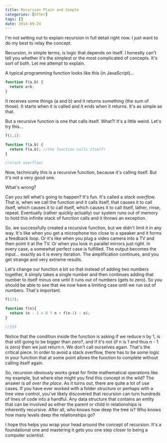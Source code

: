 ```yaml
---
title: Recursion Plain and Simple
categories: [Other]
tags: []
date: 2014-09-24
---
```


I&#39;m not setting out to explain recursion in full detail right now. I just want to do my best to relay the concept.


Recursion, in simple terms, is logic that depends on itself. I honestly can&#39;t tell you whether it&#39;s the simplest or the most complicated of concepts. It&#39;s sort of both. Let me attempt to explain.

A typical programming function looks like this (in JavaScript)...

``` js
function f(a,b) {
  return a+b;
}
```

It receives some things (a and b) and it returns something (the sum of those). It starts when it is called and it ends when it returns. It&#39;s as simple as that.

But a recursive function is one that calls itself. What?! It&#39;s a little weird. Let&#39;s try this...

``` js
f(1,1);

function f(a,b) {
  return f(a,b); //the function calls itself!
}

//stack overflow!
```

Now, technically this is a recursive function, because it&#39;s calling itself. But it&#39;s not a very good one.

What&#39;s wrong?

Can you tell what&#39;s going to happen? It&#39;s fun. It&#39;s called a _stack overflow_. That is, when we call the function and it calls itself, that causes it to call itself, which causes it to call itself, which causes it to call itself, lather, rinse, repeat. Eventually (rather quickly actually) our system runs out of memory to hold this infinite stack of function calls and it throws an exception.

So, we successfully created a recursive function, but we didn&#39;t limit it in any way. It&#39;s like when you get a microphone too close to a speaker and it forms a feedback loop. Or it&#39;s like when you plug a video camera into a TV and then point it at the TV. Or when you look in parallel mirrors just right. In every case, a somewhat perfect case is fulfilled. The output becomes the input... exactly as it is every iteration. The amplification continues, and you get strange and very extreme results.

Let&#39;s change our function a bit so that instead of adding two numbers together, it simply takes a single number and then continues adding that number to itself minus one until it runs out of numbers (gets to zero). So you should be able to see that we now have a limiting case until we run out of numbers. That&#39;s important.

``` js
f(17);

function f(n){
  return (n - 1 > 0 ? n + f(n-1) : n);
}

//153
```

Notice that the condition inside the function is asking if we reduce n by 1, is that still going to be bigger than zero?, and if it&#39;s not (if n is 1 and thus n - 1 is zero) then we just return n. We don&#39;t call ourselves again. That&#39;s the critical piece. In order to avoid a stack overflow, there has to be some logic in your function that at some point allows the function to complete without calling itself again.

So, recursion obviously works great for finite mathematical operations like my example, but where else might you find this concept in the wild? The answer is _all over the place_. As it turns out, there are quite a lot of use cases. If you have ever worked with a folder structure or perhaps with a tree view control, you&#39;ve likely discovered that recursion can turn hundreds of lines of code into a handful. Any data structure that contains an entity that can be involved as either the parent or child in relationships is inherently recursive. After all, who knows how deep the tree is? Who knows how many levels deep the relationships go?

I hope this helps you wrap your head around the concept of recursion. It&#39;s a foundational one and mastering it gets you one step closer to being a computer scientist.
